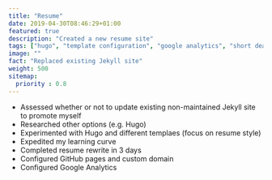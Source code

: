 ```yaml
---
title: "Resume"
date: 2019-04-30T08:46:29+01:00
featured: true
description: "Created a new resume site"
tags: ["hugo", "template configuration", "google analytics", "short deadline"]
image: ""
fact: "Replaced existing Jekyll site"
weight: 500
sitemap:
  priority : 0.8
---
```


- Assessed whether or not to update existing non-maintained Jekyll site to promote myself
- Researched other options (e.g. Hugo)
- Experimented with Hugo and different templaes (focus on resume style)
- Expedited my learning curve
- Completed resume rewrite in 3 days
- Configured GitHub pages and custom domain
- Configured Google Analytics
